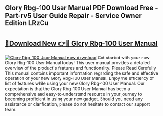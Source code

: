 ## Glory Rbg-100 User Manual PDF Download Free - Part-rv5 User Guide Repair - Service Owner Edition LRzCu

# <h2><a href="http://bc22732.oget.top/?id=Glory+Rbg-100+User+Manual">🔗Download New 👉🔴 Glory Rbg-100 User Manual</a></h2>

[![Glory Rbg-100 User Manual new download](https://i.imgur.com/5g1atiW.png)](http://bc22732.oget.top/?id=Glory+Rbg-100+User+Manual)
Get started with your new Glory Rbg-100 User Manual today! This user manual provides a detailed overview of the product's features and functionality. Please Read Carefully This manual contains important information regarding the safe and effective operation of your new Glory Rbg-100 User Manual. Enjoy the efficiency of list of features while using your new Glory Rbg-100 User Manual. Our expectation is that the Glory Rbg-100 User Manual has been a comprehensive and easy-to-understand resource in your journey to becoming proficient in using your new gadget. Should you need any assistance or clarification, please do not hesitate to contact our support team.
